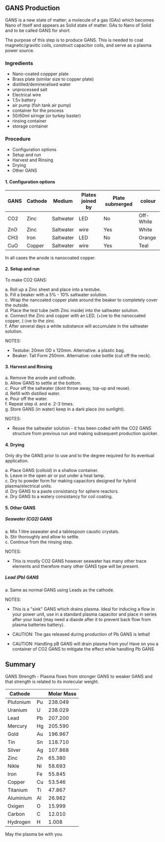## GANS Production

GANS is a new state of matter; a molecule of a gas (GAs) which becomes Nano of itself and appears as Solid state of matter. GAs to Nano of Solid and to be called GANS for short.  

The purpose of this step is to produce GANS.  This is needed to coat magnetic/gravitic coils, construct capacitor coils, and serve as a plasma power source.  

### Ingredients
* Nano-coated coppper plate
* Brass plate (similar size to copper plate)
* distilled/demineralised water
* unprocessed salt
* Electrical wire
* 1.5v battery
* air pump (fish tank air pump)
* container for the process  
* 50/60ml siringe (or turkey baster)
* rinsing container
* storage container

### Procedure
* Configuration options
* Setup and run
* Harvest and Rinsing
* Drying
* Other GANS


#### 1. Configuration options

GANS | Cathode | Medium | Plates joined by | Plate submerged | colour
-----|---------|--------|------------------|-----------------|-------
CO2 | Zinc |  Saltwater | LED | No | Off-White 
ZnO | Zinc |  Saltwater | wire| Yes | White
CH3 | Iron |  Saltwater | LED| No | Orange
CuO | Copper | Saltwater | wire| Yes | Teal

In all cases the anode is nanocoated copper. 

#### 2. Setup and run
To make CO2 GANS:

a. Roll up a Zinc sheet and place into a testube.  
b. Fill a beaker with a 5% - 10% saltwater solution.  
c. Wrap the nancoated copper plate around the beaker to completely cover the outside.  
d. Place the test tube (with Zinc inside) into the saltwater solution.  
e. Connect the Zinc and copper with an LED.  (+)ve to the nanocoated copper, (-)ve to the zinc.  
f. After several days a white substance will accumulate in the saltwater solution.  

NOTES:  

* Testube: 20mm OD x 120mm.  Alternative: a plastic bag.  
* Beaker: Tall Form 250mm.  Alternative: coke bottle (cut off the neck).  


#### 3. Harvest and Rinsing

a. Remove the anode and cathode.  
b. Allow GANS to settle at the bottom.  
c. Pour off the saltwater (dont throw away, top-up and reuse).  
d. Refill with distilled water.  
e. Pour off the water.  
f. Repeat step d. and e. 2-3 times.  
g. Store GANS (in water) keep in a dark place (no sunlight).  

NOTES:  

* Reuse the saltwater solution - it has been coded with the CO2 GANS structure from previous run and making subsequent production quicker.

#### 4. Drying

Only dry the GANS prior to use and to the degree required for its eventual application.

a. Place GANS (colloid) in a shallow container.  
b. Leave in the open air or put under a heat lamp.  
c. Dry to powder form for making capacitors designed for hybrid plasma/electrical units.  
d. Dry GANS to a paste consistancy for sphere reactors.  
e. Dry GANS to a watery consistancy for coil coating.  

#### 5. Other GANS

##### Seawater (CO2) GANS

a. Mix 1 litre seawater and a tablespoon caustic crystals.  
b. Stir thoroughly and allow to settle.  
c. Continue from the rinsing step.  

NOTES: 

* This is mostly CO2 GANS however seawater has many other trace elements and therefore many other GANS type will be present.

#####  Lead (Pb) GANS

a. Same as normal GANS using Leads as the cathode.

NOTES:  

* This is a "sink" GANS which drains plasma.  Ideal for inducing a flow in your power unit, use in a standard plasma capacitor and place in series after your load (may need a diaode after it to prevent back flow from plasma batteries battery).

* CAUTION: The gas released during production of Pb GANS is lethal!  

* CAUTION: Handling pB GANS will drain plasma from you!  Have on you a container of CO2 GANS to mitigate the effect while handling Pb GANS  

## Summary

GANS Strength - Plasma flows from stronger GANS to weaker GANS and that strength is related to its molecular weight.

Cathode |  | Molar Mass
----------|----|--------
Plutonium | Pu | 238.049 
Uranium   | U  | 238.029 
Lead      | Pb | 207.200 
Mercury   | Hg | 205.590 
Gold      | Au | 196.967 
Tin       | Sn | 118.710 
Silver    | Ag | 107.868 
Zinc      | Zn |  65.380 
Nikle     | Ni |  58.693 
Iron      | Fe |  55.845 
Copper    | Cu |  53.546 
Titanium  | Ti |  47.867 
Aluminium | Al |  26.982 
Oxigen    | O  |  15.999 
Carbon    | C  |  12.010 
Hydrogen  | H  |   1.008 


May the plasma be with you.

